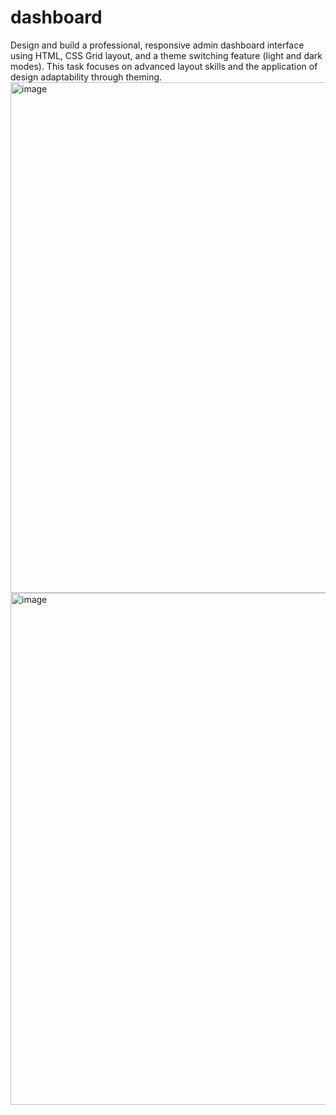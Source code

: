 # dashboard
Design and build a professional, responsive admin dashboard interface using HTML, CSS Grid layout, and a theme switching feature (light and dark modes). This task focuses on advanced layout skills and the application of design adaptability through theming.
<img width="1862" height="817" alt="image" src="https://github.com/user-attachments/assets/1a915533-2476-4bdc-bb01-1148c5296611" />
<img width="1866" height="819" alt="image" src="https://github.com/user-attachments/assets/78b6b876-e5ba-4e2c-882f-249e38369857" />

